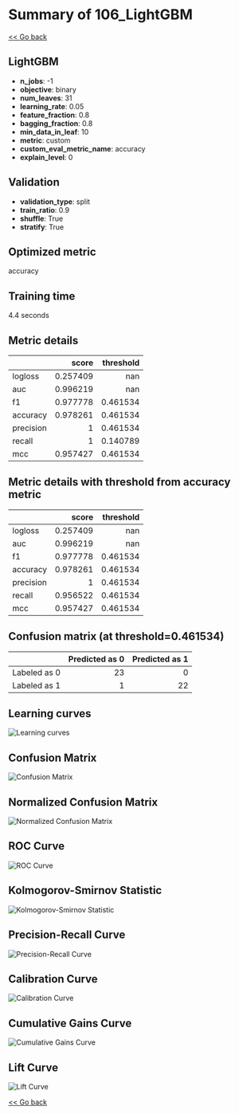 # Summary of 106_LightGBM

[<< Go back](../README.md)


## LightGBM
- **n_jobs**: -1
- **objective**: binary
- **num_leaves**: 31
- **learning_rate**: 0.05
- **feature_fraction**: 0.8
- **bagging_fraction**: 0.8
- **min_data_in_leaf**: 10
- **metric**: custom
- **custom_eval_metric_name**: accuracy
- **explain_level**: 0

## Validation
 - **validation_type**: split
 - **train_ratio**: 0.9
 - **shuffle**: True
 - **stratify**: True

## Optimized metric
accuracy

## Training time

4.4 seconds

## Metric details
|           |    score |   threshold |
|:----------|---------:|------------:|
| logloss   | 0.257409 |  nan        |
| auc       | 0.996219 |  nan        |
| f1        | 0.977778 |    0.461534 |
| accuracy  | 0.978261 |    0.461534 |
| precision | 1        |    0.461534 |
| recall    | 1        |    0.140789 |
| mcc       | 0.957427 |    0.461534 |


## Metric details with threshold from accuracy metric
|           |    score |   threshold |
|:----------|---------:|------------:|
| logloss   | 0.257409 |  nan        |
| auc       | 0.996219 |  nan        |
| f1        | 0.977778 |    0.461534 |
| accuracy  | 0.978261 |    0.461534 |
| precision | 1        |    0.461534 |
| recall    | 0.956522 |    0.461534 |
| mcc       | 0.957427 |    0.461534 |


## Confusion matrix (at threshold=0.461534)
|              |   Predicted as 0 |   Predicted as 1 |
|:-------------|-----------------:|-----------------:|
| Labeled as 0 |               23 |                0 |
| Labeled as 1 |                1 |               22 |

## Learning curves
![Learning curves](learning_curves.png)
## Confusion Matrix

![Confusion Matrix](confusion_matrix.png)


## Normalized Confusion Matrix

![Normalized Confusion Matrix](confusion_matrix_normalized.png)


## ROC Curve

![ROC Curve](roc_curve.png)


## Kolmogorov-Smirnov Statistic

![Kolmogorov-Smirnov Statistic](ks_statistic.png)


## Precision-Recall Curve

![Precision-Recall Curve](precision_recall_curve.png)


## Calibration Curve

![Calibration Curve](calibration_curve_curve.png)


## Cumulative Gains Curve

![Cumulative Gains Curve](cumulative_gains_curve.png)


## Lift Curve

![Lift Curve](lift_curve.png)



[<< Go back](../README.md)
